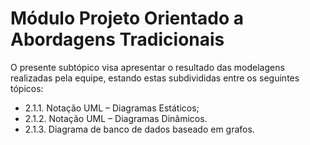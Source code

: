 # Módulo Projeto Orientado a Abordagens Tradicionais

O presente subtópico visa apresentar o resultado das modelagens realizadas pela equipe, estando estas subdivididas entre os seguintes tópicos: 

- 2.1.1. Notação UML – Diagramas Estáticos;
- 2.1.2. Notação UML – Diagramas Dinâmicos.
- 2.1.3. Diagrama de banco de dados baseado em grafos.